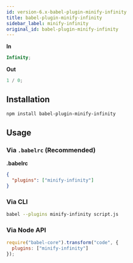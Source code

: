 ```yaml
---
id: version-6.x-babel-plugin-minify-infinity
title: babel-plugin-minify-infinity
sidebar_label: minify-infinity
original_id: babel-plugin-minify-infinity
---
```


**In**

```javascript
Infinity;
```

**Out**

```javascript
1 / 0;
```

## Installation

```sh
npm install babel-plugin-minify-infinity
```

## Usage

### Via `.babelrc` (Recommended)

**.babelrc**

```json
{
  "plugins": ["minify-infinity"]
}
```

### Via CLI

```sh
babel --plugins minify-infinity script.js
```

### Via Node API

```javascript
require("babel-core").transform("code", {
  plugins: ["minify-infinity"]
});
```

